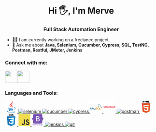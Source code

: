 <h1 align="center">Hi 🖐️, I'm Merve </h1> 

<h3 align = "center"> Full Stack Automation Engineer </h3>

<!-- <p align = "justify" > </p> -->

<ul>
  <li>
   👩‍💻 I am currently working on a freelance project.
  </li>
  <li> 💭 Ask me about <b> Java, Selenium, Cucumber, Cypress, SQL, TestNG, Postman, Restful, JMeter, Jenkins </b>
  </li>
  </ul>
  

<h3 align="left">Connect with me:</h3>
<p align="left">
<a href="https://linkedin.com/in/mervearslan34/" target="blank"><img align="center" src="https://iconape.com/wp-content/files/yd/367773/png/367773.png" height="40" width="40" /></a><a href="https://mail.google.com/mail/u/0/?fs=1&tf=cm&source=mailto&to=arslanmerv34@gmail.com" target="blank"><img align="center" src="https://cdn.freelogovectors.net/wp-content/uploads/2020/10/gmail_logo_icon.png" height="40" width="40" /></a>
</p>

<h3 align="left">Languages and Tools:</h3>
<p align="left"><a href="https://www.java.com" target="_blank" rel="noreferrer"> <img src="https://raw.githubusercontent.com/devicons/devicon/master/icons/java/java-original.svg" alt="java" width="40" height="40"/> </a> <a href="https://www.selenium.dev" target="_blank" rel="noreferrer"> <img src="https://raw.githubusercontent.com/detain/svg-logos/780f25886640cef088af994181646db2f6b1a3f8/svg/selenium-logo.svg" alt="selenium" width="40" height="40"/> </a>  <a href="https://www.pluralsight.com/courses/java-bdd-cucumber-gherkin-getting-started?aid=7010a000002BWqGAAW&promo=&utm_source=non_branded&utm_medium=digital_paid_search_google&utm_campaign=EMEA_Dynamic&utm_content=&gclid=Cj0KCQiA3-yQBhD3ARIsAHuHT65iTGWxHG8qiLYA_W4y07U3R9hQr8JW4iJXvWObU7CS-rhGborVdmQaAroOEALw_wcB" target="_blank" rel="noreferrer"> <img src="https://brandslogos.com/wp-content/uploads/images/large/cucumber-logo.png" alt="cucumber" width="40" height="40"/> </a> <a href="https://www.cypress.io" target="_blank" rel="noreferrer"> <img src="https://raw.githubusercontent.com/simple-icons/simple-icons/6e46ec1fc23b60c8fd0d2f2ff46db82e16dbd75f/icons/cypress.svg" alt="cypress" width="40" height="40"/> </a><a href="https://www.mysql.com/" target="_blank" rel="noreferrer"> <img src="https://raw.githubusercontent.com/devicons/devicon/master/icons/mysql/mysql-original-wordmark.svg" alt="mysql" width="40" height="40"/> </a> <a href="https://www.oracle.com/" target="_blank" rel="noreferrer"> <img src="https://raw.githubusercontent.com/devicons/devicon/master/icons/oracle/oracle-original.svg" alt="oracle" width="40" height="40"/> </a>  <a href="https://postman.com" target="_blank" rel="noreferrer"> <img src="https://www.vectorlogo.zone/logos/getpostman/getpostman-icon.svg" alt="postman" width="40" height="40"/> </a>  <a href="https://www.w3.org/html/" target="_blank" rel="noreferrer"> <img src="https://raw.githubusercontent.com/devicons/devicon/master/icons/html5/html5-original-wordmark.svg" alt="html5" width="40" height="40"/> </a> <a href="https://www.w3schools.com/css/" target="_blank" rel="noreferrer"> <img src="https://raw.githubusercontent.com/devicons/devicon/master/icons/css3/css3-original-wordmark.svg" alt="css3" width="40" height="40"/> </a> <a href="https://developer.mozilla.org/en-US/docs/Web/JavaScript" target="_blank" rel="noreferrer"> <img src="https://raw.githubusercontent.com/devicons/devicon/master/icons/javascript/javascript-original.svg" alt="javascript" width="40" height="40"/> </a>  <a href="https://getbootstrap.com" target="_blank" rel="noreferrer"> <img src="https://raw.githubusercontent.com/devicons/devicon/master/icons/bootstrap/bootstrap-plain-wordmark.svg" alt="bootstrap" width="40" height="40"/> </a>  <a href="https://www.jenkins.io" target="_blank" rel="noreferrer"> <img src="https://www.vectorlogo.zone/logos/jenkins/jenkins-icon.svg" alt="jenkins" width="40" height="40"/> </a> <a href="https://git-scm.com/" target="_blank" rel="noreferrer"> <img src="https://www.vectorlogo.zone/logos/git-scm/git-scm-icon.svg" alt="git" width="40" height="40"/> </a>   </p>



